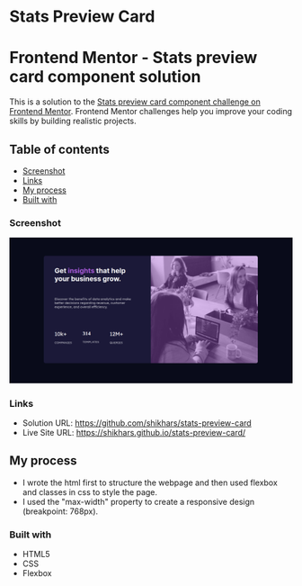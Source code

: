 # Stats Preview Card
# Frontend Mentor - Stats preview card component solution

This is a solution to the [Stats preview card component challenge on Frontend Mentor](https://www.frontendmentor.io/challenges/stats-preview-card-component-8JqbgoU62). Frontend Mentor challenges help you improve your coding skills by building realistic projects. 

## Table of contents

- [Screenshot](#screenshot)
- [Links](#links)
- [My process](#my-process)
- [Built with](#built-with)

### Screenshot

![](https://github.com/shikhars/stats-preview-card/blob/nondefault/images/Screenshot.png)


### Links

- Solution URL: https://github.com/shikhars/stats-preview-card
- Live Site URL: https://shikhars.github.io/stats-preview-card/

## My process

- I wrote the html first to structure the webpage and then used flexbox and classes in css to style the page.
- I used the "max-width" property to create a responsive design (breakpoint: 768px).

### Built with

- HTML5
- CSS
- Flexbox
